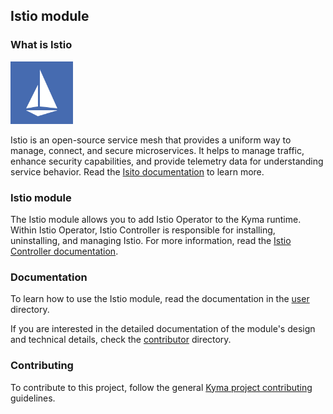 ## Istio module

### What is Istio

<img src="./docs/istio-whitelogo-bluebackground-framed.svg" alt="Istio logo" style="height: 100px; width:100px;"/>

Istio is an open-source service mesh that provides a uniform way to manage, connect, and secure microservices. It helps to manage traffic, enhance security capabilities, and provide telemetry data for understanding service behavior. Read the [Isito documentation](https://istio.io/latest/) to learn more.

### Istio module

The Istio module allows you to add Istio Operator to the Kyma runtime. Within Istio Operator, Istio Controller is responsible for installing, uninstalling, and managing Istio. For more information, read the [Istio Controller documentation](./00-10-overview-istio-controller.md).

### Documentation

To learn how to use the Istio module, read the documentation in the [user](./docs/user) directory. 

If you are interested in the detailed documentation of the module's design and technical details, check the [contributor](./docs/contributor/) directory.

### Contributing

To contribute to this project, follow the general [Kyma project contributing](https://github.com/kyma-project/community/blob/main/docs/contributing/02-contributing.md) guidelines.